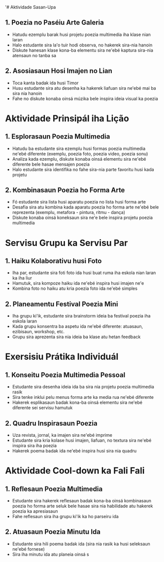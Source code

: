 '# Aktividade Sasan-Upa

## 1. Poezia no Paséiu Arte Galeria
- Hatudu ezemplu barak husi projetu poezia multimedia iha klase nian laran
- Halo estudante sira la'o tuir hodi observa, no hakerek sira-nia hanoin
- Diskute hanesan klase kona-ba elementu sira ne'ebé kaptura sira-nia atensaun no tanba sa

## 2. Asosiasaun Hosi Imajen no Lian
- Toca kanta badak ida husi Timor
- Husu estudante sira atu desenha ka hakerek liafuan sira ne'ebé mai ba sira nia hanoin
- Fahe no diskute konaba oinsá múzika bele inspira ideia visual ka poezia

# Aktividade Prinsipál iha Lição

## 1. Esplorasaun Poezia Multimedia
- Hatudu ba estudante sira ezemplu husi formas poezia multimedia ne'ebé diferente (exemplu, poezia foto, poezia video, poezia sonu)
- Analiza kada ezemplu, diskute konaba oinsá elementu sira ne'ebé diferente bele hasae mensajen poezia
- Halo estudante sira identifika no fahe sira-nia parte favoritu husi kada projetu

## 2. Kombinasaun Poezia ho Forma Arte
- Fó estudante sira lista husi aparatu poezia no lista husi forma arte
- Desafia sira atu kombina kada aparatu poezia ho forma arte ne'ebé bele reprezenta (exemplu, metafora - pintura, ritmu - dança)
- Diskute konaba oinsá koneksaun sira ne'e bele inspira projetu poezia multimedia

# Servisu Grupu ka Servisu Par

## 1. Haiku Kolaborativu husi Foto
- Iha par, estudante sira foti foto ida husi buat ruma iha eskola nian laran ka iha liur
- Hamutuk, sira kompoze haiku ida ne'ebé inspira husi imajen ne'e
- Kombina foto no haiku atu kria poezia foto ida ne'ebé simples

## 2. Planeamentu Festival Poezia Mini
- Iha grupu ki'ik, estudante sira brainstorm ideia ba festival poezia iha eskola laran
- Kada grupu konsentra ba aspetu ida ne'ebé diferente: atuasaun, ezibisaun, workshop, etc.
- Grupu sira aprezenta sira nia ideia ba klase atu hetan feedback

# Exersisiu Prátika Individuál

## 1. Konseitu Poezia Multimedia Pessoal
- Estudante sira desenha ideia ida ba sira nia projetu poezia multimedia rasik
- Sira tenke inklui pelu menus forma arte ka media rua ne'ebé diferente
- Hakerek esplikasaun badak kona-ba oinsá elementu sira ne'ebé diferente sei servisu hamutuk

## 2. Quadru Inspirasaun Poezia
- Uza revista, jornal, ka imajen sira ne'ebé imprime
- Estudante sira kria kolase husi imajen, liafuan, no textura sira ne'ebé inspira sira iha poezia
- Hakerek poema badak ida ne'ebé inspira husi sira nia quadru

# Aktividade Cool-down ka Fali Fali

## 1. Reflesaun Poezia Multimedia
- Estudante sira hakerek reflesaun badak kona-ba oinsá kombinasaun poezia ho forma arte seluk bele hasae sira nia habilidade atu hakerek poezia ka apresiasaun
- Fahe reflesaun sira iha grupu ki'ik ka ho parseiru ida

## 2. Atuasaun Poezia Minutu Ida
- Estudante sira hili poema badak ida (sira nia rasik ka husi seleksaun ne'ebé fornese)
- Sira iha minutu ida atu planeia oinsá s
